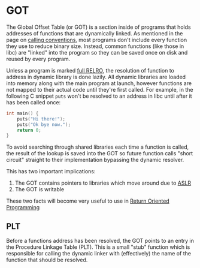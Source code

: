 # GOT

The Global Offset Table (or GOT) is a section inside of programs that holds addresses of functions that are dynamically linked. As mentioned in the page on [calling conventions](what-are-calling-conventions.md), most programs don't include every function they use to reduce binary size. Instead, common functions (like those in libc) are "linked" into the program so they can be saved once on disk and reused by every program.

Unless a program is marked [full RELRO](relocation-read-only.md), the resolution of function to address in dynamic library is done lazily. All dynamic libraries are loaded into memory along with the main program at launch, however functions are not mapped to their actual code until they're first called. For example, in the following C snippet `puts` won't be resolved to an address in libc until after it has been called once:

```c
int main() {
    puts("Hi there!");
    puts("Ok bye now.");
    return 0;
}
```

To avoid searching through shared libraries each time a function is called, the result of the lookup is saved into the GOT so future function calls "short circuit" straight to their implementation bypassing the dynamic resolver.

This has two important implications:

1. The GOT contains pointers to libraries which move around due to [ASLR](address-space-layout-randomization.md)
2. The GOT is writable

These two facts will become very useful to use in [Return Oriented Programming](return-oriented-programming.md)


## PLT

Before a functions address has been resolved, the GOT points to an entry in the Procedure Linkage Table (PLT). This is a small "stub" function which is responsible for calling the dynamic linker with (effectively) the name of the function that should be resolved.
